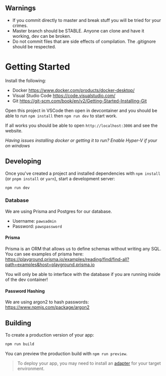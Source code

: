 ## Warnings

- If you commit directly to master and break stuff you will be tried for your crimes.
- Master branch should be STABLE. Anyone can clone and have it working, dev can be broken.
- Do not commit files that are side effects of compilation. The .gitignore should be respected.

# Getting Started

Install the following:

- Docker https://www.docker.com/products/docker-desktop/
- Visual Studio Code https://code.visualstudio.com/
- Git https://git-scm.com/book/en/v2/Getting-Started-Installing-Git

Open this project in VSCode then open in devcontainer and you should be able to run `npm install` then `npm run dev` to start work. 

If all works you should be able to open `http://localhost:3006` and see the website.

*Having issues installing docker or getting it to run? Enable Hyper-V if your on windows*

## Developing

Once you've created a project and installed dependencies with `npm install` (or `pnpm install` or `yarn`), start a development server:

```bash
npm run dev
```

### Database

We are using Prisma and Postgres for our database. 

- Username: `pawsadmin`
- Password: `pawspassword`

#### Prisma

Prisma is an ORM that allows us to define schemas without writing any SQL. You can see examples of prisma here: https://playground.prisma.io/examples/reading/find/find-all?path=examples&host=playground.prisma.io

You will only be able to interface with the database if you are running inside of the dev container!

#### Password Hashing

We are using argon2 to hash passwords: https://www.npmjs.com/package/argon2

## Building

To create a production version of your app:

```bash
npm run build
```

You can preview the production build with `npm run preview`.

> To deploy your app, you may need to install an [adapter](https://kit.svelte.dev/docs/adapters) for your target environment.
